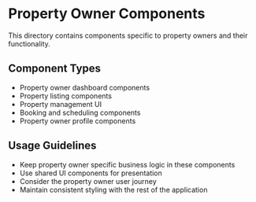 # Property Owner Components

This directory contains components specific to property owners and their functionality.

## Component Types

- Property owner dashboard components
- Property listing components
- Property management UI
- Booking and scheduling components
- Property owner profile components

## Usage Guidelines

- Keep property owner specific business logic in these components
- Use shared UI components for presentation
- Consider the property owner user journey
- Maintain consistent styling with the rest of the application